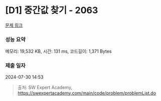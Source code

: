 # [D1] 중간값 찾기 - 2063 

[문제 링크](https://swexpertacademy.com/main/code/problem/problemDetail.do?contestProbId=AV5QPsXKA2UDFAUq) 

### 성능 요약

메모리: 19,532 KB, 시간: 131 ms, 코드길이: 1,371 Bytes

### 제출 일자

2024-07-30 14:53



> 출처: SW Expert Academy, https://swexpertacademy.com/main/code/problem/problemList.do